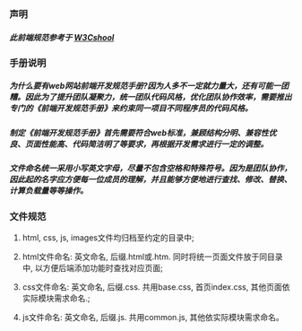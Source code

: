 ### 声明

##### 此前端规范参考于 [W3Cshool](https://www.w3cschool.cn/webdevelopment/index.html)


### 手册说明

##### 为什么要有web网站前端开发规范手册?因为人多不一定就力量大，还有可能一团糟。因此为了提升团队凝聚力，统一团队代码风格，优化团队协作效率，需要推出专门的《前端开发规范手册》来约束同一项目不同程序员的代码风格。

##### 制定《前端开发规范手册》首先需要符合web标准，兼顾结构分明、兼容性优良、页面性能高、代码简洁明了等要求，再根据开发需求进行一定的调整。

##### 文件命名统一采用小写英文字母，尽量不包含空格和特殊符号。因为是团队协作，因此起的名字应方便每一位成员的理解，并且能够方便地进行查找、修改、替换、计算负载量等等操作。

### 文件规范

1.  html, css, js, images文件均归档至约定的目录中;

2.  html文件命名: 英文命名, 后缀.html或.htm. 同时将统一页面文件放于同目录中, 以方便后端添加功能时查找对应页面;
3.  css文件命名: 英文命名, 后缀.css. 共用base.css, 首页index.css, 其他页面依实际模块需求命名.;
4.  js文件命名: 英文命名, 后缀.js. 共用common.js, 其他依实际模块需求命名。